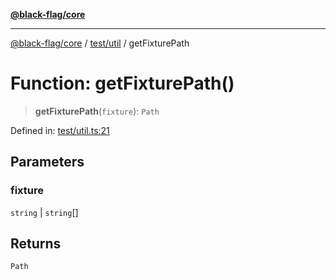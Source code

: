 [**@black-flag/core**](../../../README.md)

***

[@black-flag/core](../../../README.md) / [test/util](../README.md) / getFixturePath

# Function: getFixturePath()

> **getFixturePath**(`fixture`): `Path`

Defined in: [test/util.ts:21](https://github.com/Xunnamius/black-flag/blob/f3086f07a0f4cf661850599e370f220c47febbd1/test/util.ts#L21)

## Parameters

### fixture

`string` | `string`[]

## Returns

`Path`
